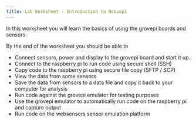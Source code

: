 ```yaml
---
title: Lab Worksheet - Introduction to Grovepi 
---
```


In this worksheet you will learn the basics of using the grovepi boards and sensors.

By the end of the worksheet you should be able to
- Connect sensors, power and display to the grovepi board and start it up.
- Connect to the raspberry pi to run code using secure shell (SSH)
- Copy code to the raspberry pi using secure file copy (SFTP / SCP)
- View the data from some sensors
- Save the data from sensors to a data file and copy it back to your computer for analysis
- Run code against the grovepi emulator for testing purposes
- Use the grovepi emulator to automatically run code on the raspberry pi and capture output
- Run code on the websensors sensor emulation platform
